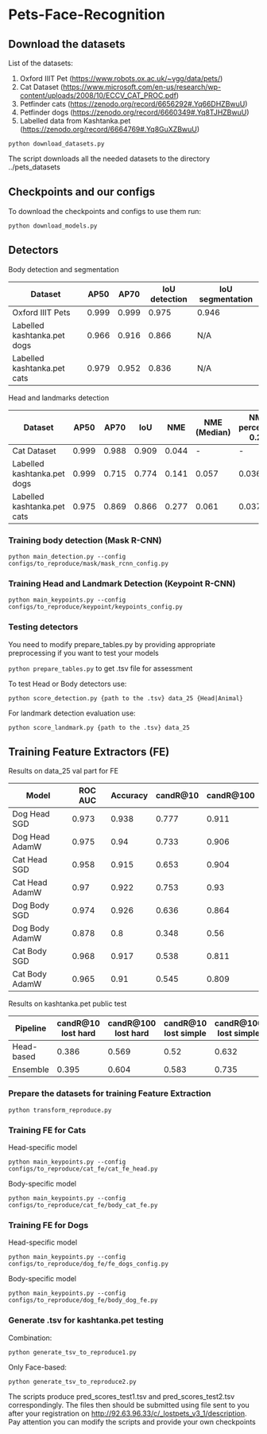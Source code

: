 # Pets-Face-Recognition

## Download the datasets
List of the datasets:
1. Oxford IIIT Pet (https://www.robots.ox.ac.uk/~vgg/data/pets/)
2. Cat Dataset (https://www.microsoft.com/en-us/research/wp-content/uploads/2008/10/ECCV_CAT_PROC.pdf)
3. Petfinder cats (https://zenodo.org/record/6656292#.Yq66DHZBwuU)
4. Petfinder dogs (https://zenodo.org/record/6660349#.Yq8TJHZBwuU)
5. Labelled data from Kashtanka.pet (https://zenodo.org/record/6664769#.Yq8GuXZBwuU)

`python download_datasets.py`

The script downloads all the needed datasets to the directory ../pets_datasets

## Checkpoints and our configs

To download the checkpoints and configs to use them run:

`python download_models.py`

## Detectors

Body detection and segmentation 

| Dataset | AP50 | AP70 | IoU detection | IoU segmentation | 
| ------- | ---------- | ---------- | ---------- | ---------- |
| Oxford IIIT Pets | 0.999 | 0.999 | 0.975 | 0.946 |
| Labelled kashtanka.pet dogs | 0.966 | 0.916 | 0.866 | N/A | 
| Labelled kashtanka.pet cats | 0.979 | 0.952 | 0.836| N/A |

Head and landmarks detection

| Dataset | AP50 | AP70 | IoU | NME | NME (Median) | NME percentile 0.25 | NME percentile 0.75|
| ------- | ---------- | ---------- | ---------- | ---------- | ---------- | ---------- | ---------- |
| Cat Dataset | 0.999 | 0.988 | 0.909 | 0.044 | - | - | - |
| Labelled kashtanka.pet dogs | 0.999 | 0.715 | 0.774 | 0.141 | 0.057 | 0.036 | 0.088 | 
| Labelled kashtanka.pet cats | 0.975 | 0.869 | 0.866 | 0.277 | 0.061 | 0.037 | 0.094 |

### Training body detection (Mask R-CNN)

`python main_detection.py --config configs/to_reproduce/mask/mask_rcnn_config.py`

### Training Head and Landmark Detection (Keypoint R-CNN)

`python main_keypoints.py --config configs/to_reproduce/keypoint/keypoints_config.py`


### Testing detectors

You need to modify prepare_tables.py by providing appropriate preprocessing if you want to test your models

`python prepare_tables.py` to get .tsv file for assessment

To test Head or Body detectors use:

`python score_detection.py {path to the .tsv} data_25 {Head|Animal}`

For landmark detection evaluation use:

`python score_landmark.py {path to the .tsv} data_25`


## Training Feature Extractors (FE)

Results on data_25 val part for FE

| Model | ROC AUC | Accuracy | candR@10 | candR@100 |
| ------- | ---------- | ---------- | ---------- | ---------- | 
| Dog Head SGD | 0.973 | 0.938 | 0.777 | 0.911 | 
| Dog Head AdamW | 0.975 | 0.94 | 0.733 | 0.906 |
| Cat Head SGD | 0.958 | 0.915 | 0.653 | 0.904 |
| Cat Head AdamW | 0.97 | 0.922 | 0.753 | 0.93 |
| Dog Body SGD | 0.974 | 0.926 | 0.636 | 0.864 | 
| Dog Body AdamW | 0.878 | 0.8 | 0.348 | 0.56 |
| Cat Body SGD | 0.968 | 0.917 | 0.538 | 0.811 |
| Cat Body AdamW | 0.965 | 0.91 | 0.545 | 0.809 |

Results on kashtanka.pet public test

| Pipeline | candR@10 lost hard | candR@100 lost hard | candR@10 lost simple | candR@100 lost simple |
| ------- | ---------- | ---------- | ---------- | ---------- | 
| Head-based | 0.386 | 0.569 | 0.52 | 0.632 | 
| Ensemble | 0.395 | 0.604 | 0.583 | 0.735 |

### Prepare the datasets for training Feature Extraction

`python transform_reproduce.py`


### Training FE for Cats
Head-specific model

`python main_keypoints.py --config configs/to_reproduce/cat_fe/cat_fe_head.py`

Body-specific model

`python main_keypoints.py --config configs/to_reproduce/cat_fe/body_cat_fe.py`

### Training FE for Dogs
Head-specific model

`python main_keypoints.py --config configs/to_reproduce/dog_fe/fe_dogs_config.py`

Body-specific model

`python main_keypoints.py --config configs/to_reproduce/dog_fe/body_dog_fe.py`


### Generate .tsv for kashtanka.pet testing

Combination:

`python generate_tsv_to_reproduce1.py`

Only Face-based:

`python generate_tsv_to_reproduce2.py`

The scripts produce pred_scores_test1.tsv and pred_scores_test2.tsv correspondingly. 
The files then should be submitted using file sent to you after your registration on http://92.63.96.33/c/_lostpets_v3_1/description.
Pay attention you can modify the scripts and provide your own checkpoints